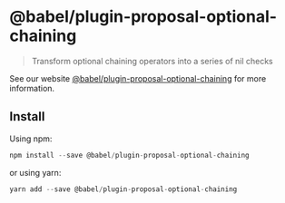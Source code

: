 # @babel/plugin-proposal-optional-chaining

> Transform optional chaining operators into a series of nil checks

See our website [@babel/plugin-proposal-optional-chaining](https://new.babeljs.io/docs/en/next/babel-plugin-proposal-optional-chaining.html) for more information.

## Install

Using npm:

```js
npm install --save @babel/plugin-proposal-optional-chaining
```

or using yarn:

```js
yarn add --save @babel/plugin-proposal-optional-chaining
```
